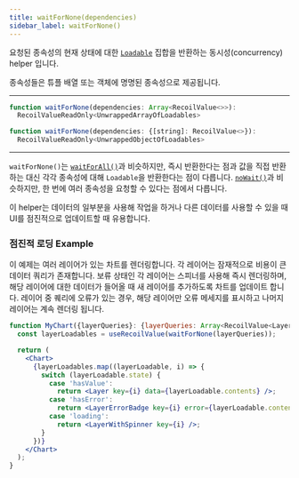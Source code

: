 ```yaml
---
title: waitForNone(dependencies)
sidebar_label: waitForNone()
---
```


요청된 종속성의 현재 상태에 대한 [`Loadable`](/docs/api-reference/core/Loadable) 집합을 반환하는 동시성(concurrency) helper 입니다.

종속성들은 튜플 배열 또는 객체에 명명된 종속성으로 제공됩니다.

---

```jsx
function waitForNone(dependencies: Array<RecoilValue<>>):
  RecoilValueReadOnly<UnwrappedArrayOfLoadables>
```

```jsx
function waitForNone(dependencies: {[string]: RecoilValue<>}):
  RecoilValueReadOnly<UnwrappedObjectOfLoadables>
```
---

`waitForNone()`는 [`waitForAll()`](/docs/api-reference/utils/waitForAll)과 비슷하지만, 즉시 반환한다는 점과 값을 직접 반환하는 대신 각각 종속성에 대해 `Loadable`을 반환한다는 점이 다릅니다. [`noWait()`](/docs/api-reference/utils/noWait)과 비슷하지만, 한 번에 여러 종속성을 요청할 수 있다는 점에서 다릅니다.

이 helper는 데이터의 일부분을 사용해 작업을 하거나 다른 데이터를 사용할 수 있을 때 UI를 점진적으로 업데이트할 때 유용합니다.

### 점진적 로딩 Example

이 예제는 여러 레이어가 있는 차트를 렌더링합니다. 각 레이어는 잠재적으로 비용이 큰 데이터 쿼리가 존재합니다. 보류 상태인 각 레이어는 스피너를 사용해 즉시 렌더링하며, 해당 레이어에 대한 데이터가 들어올 때 새 레이어를 추가하도록 차트를 업데이트 합니다. 레이어 중 퀘리에 오류가 있는 경우, 해당 레이어만 오류 메세지를 표시하고 나머지 레이어는 계속 렌더링 됩니다.

```jsx
function MyChart({layerQueries}: {layerQueries: Array<RecoilValue<Layer>>}) {
  const layerLoadables = useRecoilValue(waitForNone(layerQueries));

  return (
    <Chart>
      {layerLoadables.map((layerLoadable, i) => {
        switch (layerLoadable.state) {
          case 'hasValue':
            return <Layer key={i} data={layerLoadable.contents} />;
          case 'hasError':
            return <LayerErrorBadge key={i} error={layerLoadable.contents} />;
          case 'loading':
            return <LayerWithSpinner key={i} />;
        }
      })}
    </Chart>
  );
}

```
